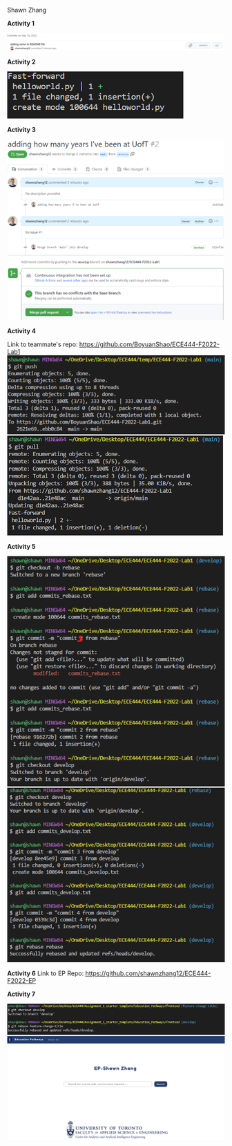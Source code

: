 Shawn Zhang

**Activity 1**

![](images/activity1.png)

**Activity 2**

![](images/activity2.png)

**Activity 3**

![](images/activity3.png)

**Activity 4**

Link to teammate's repo: https://github.com/BoyuanShao/ECE444-F2022-Lab1
![](images/activity4_1.png)
![](images/activity4_2.png)

**Activity 5**

![](images/activity5_1.png)
![](images/activity5_2.png)

**Activity 6**
Link to EP Repo: https://github.com/shawnzhang12/ECE444-F2022-EP

**Activity 7**

![](images/activity7_1.png)
![](images/activity7_2.png)
